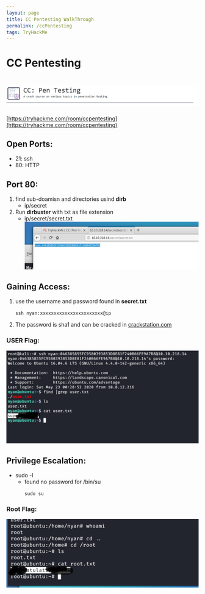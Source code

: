 ```yaml
---
layout: page
title: CC Pentesting WalkThrough
permalink: /ccPentesting
tags: TryHackMe
---
```

# CC Pentesting
# ![front](/images/ccpf/front.png)
[https://tryhackme.com/room/ccpentesting](https://tryhackme.com/room/ccpentesting)

## Open Ports:
  - 21: ssh
  - 80: HTTP
  
## Port 80:
1. find sub-doamisn and directories usind **dirb**
   - ip/secret
2. Run **dirbuster** with txt as file extension
   - ip/secret/secret.txt
![secret](/images/ccpf/p80s.png)
   
## Gaining Access:
 1. use the username and password found in **secret.txt**
    ```
    ssh nyan:xxxxxxxxxxxxxxxxxxxxxxx@ip
 	```
 2. The password is sha1 and can be cracked in [crackstation.com](crackstation.com)

### USER Flag:
![user_flag](/images/ccpf/user.png)
 


## Privilege Escalation:
 - sudo -l
    - found no password for /bin/su
      ```
      sudo su
      ```
  
### Root Flag:
![rootflag](/images/ccpf/root.png)
